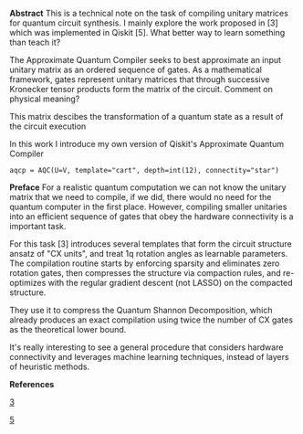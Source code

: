 **Abstract**
This is a technical note on the task of compiling unitary matrices for quantum circuit synthesis. I mainly explore the work proposed in [3] which was implemented in Qiskit [5]. What better way to learn something than teach it?

The Approximate Quantum Compiler seeks to best approximate an input unitary matrix as an ordered sequence of gates. As a mathematical framework, gates represent unitary matrices that through successive Kronecker tensor products form the matrix of the circuit. Comment on physical meaning? 

This matrix descibes the transformation of a quantum state as a result of the circuit execution

In this work I introduce my own version of Qiskit's Approximate Quantum Compiler 

```
aqcp = AQC(U=V, template="cart", depth=int(12), connectity="star")
```


**Preface**
For a realistic quantum computation we can not know the unitary matrix that we need to compile, if we did, there would no need for the quantum computer in the first place. However, compiling smaller unitaries into an efficient sequence of gates that obey the hardware connectivity is a important task.

For this task [3] introduces several templates that form the circuit structure ansatz of "CX units", and treat 1q rotation angles as learnable parameters. The compilation routine starts by enforcing sparsity and eliminates zero rotation gates, then compresses the structure via compaction rules, and re-optimizes with the regular gradient descent (not LASSO) on the compacted structure. 

They use it to compress the Quantum Shannon Decomposition, which already produces an exact compilation using twice the number of CX gates as the theoretical lower bound. 

It's really interesting to see a general procedure that considers hardware connectivity and leverages machine learning techniques, instead of layers of heuristic methods.


**References**

[3](https://arxiv.org/abs/2106.05649)

[5](https://qiskit.org/documentation/apidoc/synthesis_aqc.html) 
